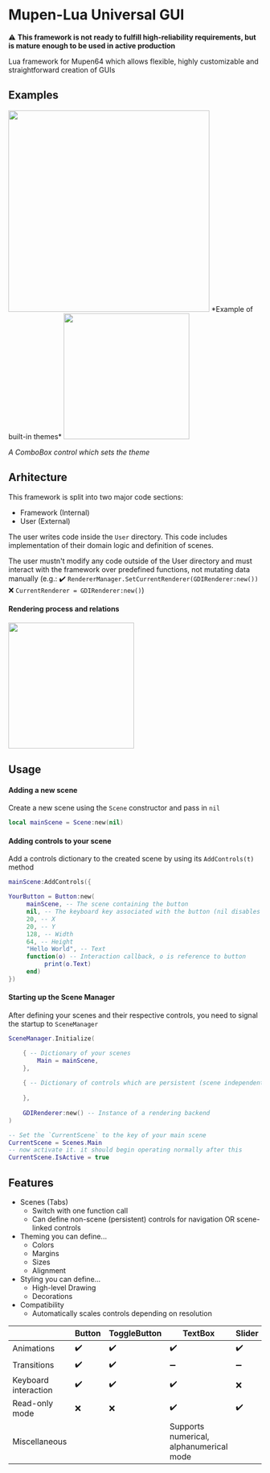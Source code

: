 # Mupen-Lua Universal GUI

⚠️ **This framework is not ready to fulfill high-reliability requirements, but is mature enough to be used in active production**

Lua framework for Mupen64 which allows flexible, highly customizable and straightforward creation of GUIs

## Examples

<img src="https://user-images.githubusercontent.com/48759429/182022523-58ddb46f-7c66-43f7-aa3e-870c31085aaf.png" height="400"/>
*Example of built-in themes*

<img src="https://user-images.githubusercontent.com/48759429/181444977-cd5cedc0-06f2-4910-b32d-f7a7351ee6dd.gif" width="250"/>

*A ComboBox control which sets the theme*


## Arhitecture
This framework is split into two major code sections:
- Framework (Internal)
- User (External)

The user writes code inside the `User` directory. This code includes implementation of their domain logic and definition of scenes.

The user mustn't modify any code outside of the User directory and must interact with the framework over predefined functions, not mutating data manually (e.g.:
✔️ ```RendererManager.SetCurrentRenderer(GDIRenderer:new())```
❌ ```CurrentRenderer = GDIRenderer:new()```)

#### Rendering process and relations
<img src="https://user-images.githubusercontent.com/48759429/181934425-5747c7bd-8eb5-4975-bc91-e939d6dd1ceb.png" width="250"/>

## Usage


#### Adding a new scene
Create a new scene using the `Scene` constructor and pass in `nil`
```lua
local mainScene = Scene:new(nil)
```

#### Adding controls to your scene
Add a controls dictionary to the created scene by using its `AddControls(t)` method
```lua
mainScene:AddControls({

YourButton = Button:new(
     mainScene, -- The scene containing the button
     nil, -- The keyboard key associated with the button (nil disables keyboard interaction)
     20, -- X 
     20, -- Y
     128, -- Width
     64, -- Height
     "Hello World", -- Text 
     function(o) -- Interaction callback, o is reference to button
          print(o.Text)
     end)
})
```

#### Starting up the Scene Manager
After defining your scenes and their respective controls, you need to signal the startup to `SceneManager` 
```lua
SceneManager.Initialize(

    { -- Dictionary of your scenes
        Main = mainScene,
    },
    
    { -- Dictionary of controls which are persistent (scene independent)
    
    },
    
    GDIRenderer:new() -- Instance of a rendering backend
)

-- Set the `CurrentScene` to the key of your main scene
CurrentScene = Scenes.Main
-- now activate it. it should begin operating normally after this
CurrentScene.IsActive = true
```

## Features
- Scenes (Tabs)
  - Switch with one function call
  - Can define non-scene (persistent) controls for navigation OR scene-linked controls
- Theming
  you can define... 
  - Colors
  - Margins
  - Sizes
  - Alignment
- Styling
  you can define...
  - High-level Drawing
  - Decorations
- Compatibility
  - Automatically scales controls depending on resolution

|                      | Button | ToggleButton | TextBox                                 | Slider | Joystick                       | ComboBox | CarrouselButton |
|----------------------|--------|--------------|-----------------------------------------|--------|--------------------------------|----------|-----------------|
| Animations           | ✔️      | ✔️            | ✔️                                       | ✔️      | ✔️                              | ✔️        | ✔️               |
| Transitions          | ✔️      | ✔️            | ➖                                       | ➖      | ✔️                              | ✔️        | ❌               |
| Keyboard interaction | ✔️      | ✔️            | ✔️                                       | ❌      | ❌                              | ✔️        | ✔️               |
| Read-only mode       | ❌      | ❌            | ✔️                                       | ✔️      | ✔️                              | ❌        | ❌               |
| Miscellaneous        |        |              | Supports numerical, alphanumerical mode |        | Configurable magnitude ellipse |          |                 |



